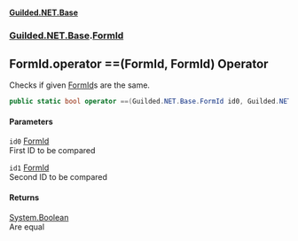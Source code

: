 
#### [Guilded.NET.Base](index 'index')
### [Guilded.NET.Base](index#Guilded_NET_Base 'Guilded.NET.Base').[FormId](FormId 'Guilded.NET.Base.FormId')
## FormId.operator ==(FormId, FormId) Operator
Checks if given [FormId](FormId 'Guilded.NET.Base.FormId')s are the same.  
```csharp
public static bool operator ==(Guilded.NET.Base.FormId id0, Guilded.NET.Base.FormId id1);
```

#### Parameters
<a name='Guilded_NET_Base_FormId_op_Equality(Guilded_NET_Base_FormId_Guilded_NET_Base_FormId)_id0'></a>
`id0` [FormId](FormId 'Guilded.NET.Base.FormId')  
First ID to be compared
  
<a name='Guilded_NET_Base_FormId_op_Equality(Guilded_NET_Base_FormId_Guilded_NET_Base_FormId)_id1'></a>
`id1` [FormId](FormId 'Guilded.NET.Base.FormId')  
Second ID to be compared
  

#### Returns
[System.Boolean](https://docs.microsoft.com/en-us/dotnet/api/System.Boolean 'System.Boolean')  
Are equal

